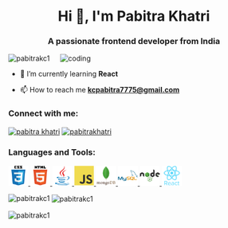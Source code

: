 <h1 align="center">Hi 👋, I'm Pabitra Khatri</h1>
<h3 align="center">A passionate frontend developer from India</h3>

<img align="right" alt="coding" width="400" src="https://i.pinimg.com/736x/38/f9/13/38f913f969b14a6ca5af964cc5b3528a.jpg">

<p align="left"> <img src="https://komarev.com/ghpvc/?username=pabitrakc1&label=Profile%20views&color=0e75b6&style=flat" alt="pabitrakc1" /> </p>

- 🌱 I’m currently learning **React**

- 📫 How to reach me **kcpabitra7775@gmail.com**

<h3 align="left">Connect with me:</h3>
<p align="left">
<a href="https://linkedin.com/in/pabitra khatri" target="blank"><img align="center" src="https://raw.githubusercontent.com/rahuldkjain/github-profile-readme-generator/master/src/images/icons/Social/linked-in-alt.svg" alt="pabitra khatri" height="30" width="40" /></a>
<a href="https://www.leetcode.com/pabitrakhatri" target="blank"><img align="center" src="https://raw.githubusercontent.com/rahuldkjain/github-profile-readme-generator/master/src/images/icons/Social/leet-code.svg" alt="pabitrakhatri" height="30" width="40" /></a>
</p>

<h3 align="left">Languages and Tools:</h3>
<p align="left"> <a href="https://www.w3schools.com/css/" target="_blank" rel="noreferrer"> <img src="https://raw.githubusercontent.com/devicons/devicon/master/icons/css3/css3-original-wordmark.svg" alt="css3" width="40" height="40"/> </a> <a href="https://www.w3.org/html/" target="_blank" rel="noreferrer"> <img src="https://raw.githubusercontent.com/devicons/devicon/master/icons/html5/html5-original-wordmark.svg" alt="html5" width="40" height="40"/> </a> <a href="https://www.java.com" target="_blank" rel="noreferrer"> <img src="https://raw.githubusercontent.com/devicons/devicon/master/icons/java/java-original.svg" alt="java" width="40" height="40"/> </a> <a href="https://developer.mozilla.org/en-US/docs/Web/JavaScript" target="_blank" rel="noreferrer"> <img src="https://raw.githubusercontent.com/devicons/devicon/master/icons/javascript/javascript-original.svg" alt="javascript" width="40" height="40"/> </a> <a href="https://www.mongodb.com/" target="_blank" rel="noreferrer"> <img src="https://raw.githubusercontent.com/devicons/devicon/master/icons/mongodb/mongodb-original-wordmark.svg" alt="mongodb" width="40" height="40"/> </a> <a href="https://www.mysql.com/" target="_blank" rel="noreferrer"> <img src="https://raw.githubusercontent.com/devicons/devicon/master/icons/mysql/mysql-original-wordmark.svg" alt="mysql" width="40" height="40"/> </a> <a href="https://nodejs.org" target="_blank" rel="noreferrer"> <img src="https://raw.githubusercontent.com/devicons/devicon/master/icons/nodejs/nodejs-original-wordmark.svg" alt="nodejs" width="40" height="40"/> </a> <a href="https://reactjs.org/" target="_blank" rel="noreferrer"> <img src="https://raw.githubusercontent.com/devicons/devicon/master/icons/react/react-original-wordmark.svg" alt="react" width="40" height="40"/> </a> </p>

<p><img align="left" src="https://github-readme-stats.vercel.app/api/top-langs?username=pabitrakc1&show_icons=true&locale=en&layout=compact" alt="pabitrakc1" /></p>

<p>&nbsp;<img align="center" src="https://github-readme-stats.vercel.app/api?username=pabitrakc1&show_icons=true&locale=en" alt="pabitrakc1" /></p>

<p><img align="center" src="https://github-readme-streak-stats.herokuapp.com/?user=pabitrakc1&" alt="pabitrakc1" /></p>
